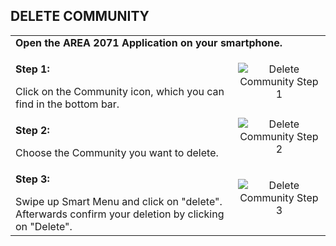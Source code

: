 ## DELETE COMMUNITY <br>

<table>
  <thead>
  </thead>
  <tbody>
    <tr>
      <tr><td colspan="3"><b>Open the AREA 2071 Application on your smartphone.</b></td>
    </tr>
    <tr>
    <td style="text-align: left"><p><b>Step 1:</b></p>Click on the Community icon, which you can find in the bottom bar.</td>
    <td style="text-align: center"><img src="deletecommunity01.jpg=250x250" alt="Delete Community Step 1"></td>
    </tr>
    <tr>
    <td style="text-align: left"><p><b>Step 2:</b></p>Choose the Community you want to delete.</td>
    <td style="text-align: center"><img src="deletecommunity02.jpg=250x250" alt="Delete Community Step 2"></td>
    </tr>
    <tr>
    <td style="text-align: left"><p><b>Step 3:</b></p>Swipe up Smart Menu and click on "delete". Afterwards confirm your deletion by clicking on "Delete".</td>
    <td style="text-align: center"><img src="deletecommunity03.jpg=250x250" alt="Delete Community Step 3"></td>
    </tr>
    </tbody>
</table>
